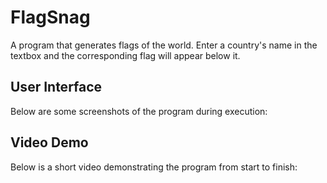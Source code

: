 # FlagSnag
A program that generates flags of the world. Enter a country's name in the textbox and the corresponding flag will appear below it.

## User Interface
Below are some screenshots of the program during execution:

## Video Demo
Below is a short video demonstrating the program from start to finish:
